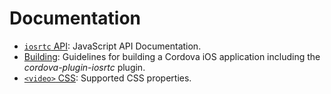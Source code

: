 # Documentation

* [`iosrtc` API](iosrtc.md): JavaScript API Documentation.
* [Building](Building.md): Guidelines for building a Cordova iOS application including the *cordova-plugin-iosrtc* plugin.
* [`<video>` CSS](videoCSS.md): Supported CSS properties.




